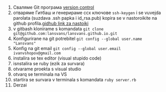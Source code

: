 1. Сваляме Git програма [version control](https://git-scm.com/download/win)
3. отваряме Гитбаш и генерираме ссх ключове `ssh-keygen` i se vuvejda parolata (suzdava .ssh papka i id_rsa.pub) kopira se v nastoroikite na github profila.[gidhub link za nastoiki](https://github.com/settings/keys)
1. v gitbash klonirame s komandata `git clone git@github.com:lansvans/lansvans.github.io.git`
1. Konfigurirane na git potrebitel `git config --global user.name "Lansvans"`
1. Konfig na git email `git config --global user.email ivanvshopov@gmail.com`
4. instalira se tex editor (visual stupido code)
5. isnstalira se ruby (ezik za survara)
6. otvarame proekta s visual studio
7. otvarq se terminala na VS 
8. startira se survara v terminala s komandata `ruby server.rb`
9. Derzai